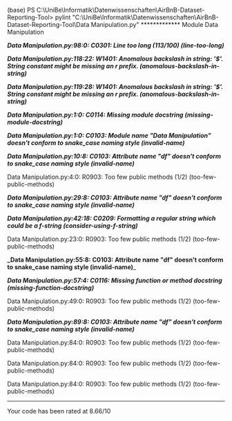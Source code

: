 (base) PS C:\UniBe\Informatik\Datenwissenschaften\AirBnB-Dataset-Reporting-Tool> pylint "C:\UniBe\Informatik\Datenwissenschaften\AirBnB-Dataset-Reporting-Tool\Data Manipulation.py"
************* Module Data Manipulation

**_Data Manipulation.py:98:0: C0301: Line too long (113/100) (line-too-long)_**

**_Data Manipulation.py:118:22: W1401: Anomalous backslash in string: '\$'. String constant might be missing an r prefix. (anomalous-backslash-in-string)_**

**_Data Manipulation.py:119:28: W1401: Anomalous backslash in string: '\$'. String constant might be missing an r prefix. (anomalous-backslash-in-string)_**

**_Data Manipulation.py:1:0: C0114: Missing module docstring (missing-module-docstring)_**

**_Data Manipulation.py:1:0: C0103: Module name "Data Manipulation" doesn't conform to snake_case naming style (invalid-name)_**

**_Data Manipulation.py:10:8: C0103: Attribute name "df" doesn't conform to snake_case naming style (invalid-name)_**

Data Manipulation.py:4:0: R0903: Too few public methods (1/2) (too-few-public-methods)

**_Data Manipulation.py:29:8: C0103: Attribute name "df" doesn't conform to snake_case naming style (invalid-name)_**

**_Data Manipulation.py:42:18: C0209: Formatting a regular string which could be a f-string (consider-using-f-string)_**

Data Manipulation.py:23:0: R0903: Too few public methods (1/2) (too-few-public-methods)

**_Data Manipulation.py:55:8: C0103: Attribute name "df" doesn't conform to snake_case naming style (invalid-name)**_

**_Data Manipulation.py:57:4: C0116: Missing function or method docstring (missing-function-docstring)_**

Data Manipulation.py:49:0: R0903: Too few public methods (1/2) (too-few-public-methods)

**_Data Manipulation.py:89:8: C0103: Attribute name "df" doesn't conform to snake_case naming style (invalid-name)_**

Data Manipulation.py:84:0: R0903: Too few public methods (1/2) (too-few-public-methods)

Data Manipulation.py:84:0: R0903: Too few public methods (1/2) (too-few-public-methods)

Data Manipulation.py:84:0: R0903: Too few public methods (1/2) (too-few-public-methods)

-----------------------------------
Your code has been rated at 8.66/10
